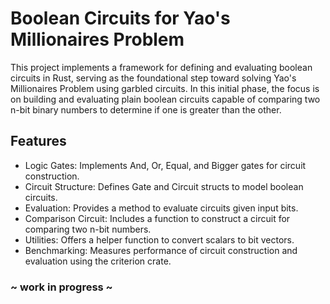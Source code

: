 # Boolean Circuits for Yao's Millionaires Problem

This project implements a framework for defining and evaluating boolean circuits in Rust, serving as the foundational step toward solving Yao's Millionaires Problem using garbled circuits. In this initial phase, the focus is on building and evaluating plain boolean circuits capable of comparing two n-bit binary numbers to determine if one is greater than the other.

## Features
- Logic Gates: Implements And, Or, Equal, and Bigger gates for circuit construction.
- Circuit Structure: Defines Gate and Circuit structs to model boolean circuits.
- Evaluation: Provides a method to evaluate circuits given input bits.
- Comparison Circuit: Includes a function to construct a circuit for comparing two n-bit numbers.
- Utilities: Offers a helper function to convert scalars to bit vectors.
- Benchmarking: Measures performance of circuit construction and evaluation using the criterion crate.

### ~ work in progress ~
